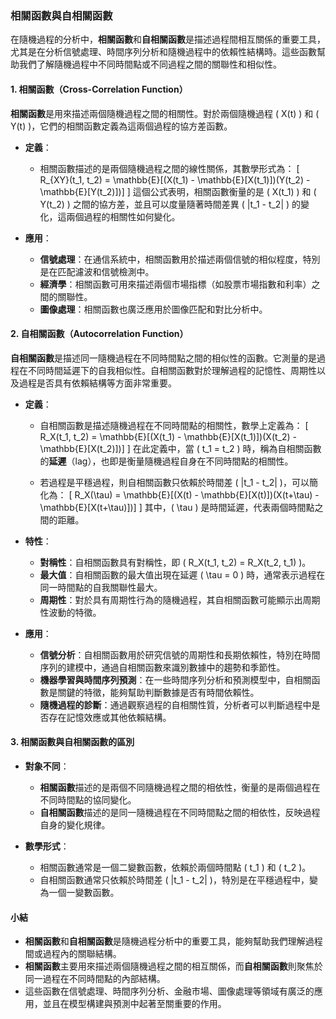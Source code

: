 ### 相關函數與自相關函數

在隨機過程的分析中，**相關函數**和**自相關函數**是描述過程間相互關係的重要工具，尤其是在分析信號處理、時間序列分析和隨機過程中的依賴性結構時。這些函數幫助我們了解隨機過程中不同時間點或不同過程之間的關聯性和相似性。

#### 1. 相關函數（Cross-Correlation Function）

**相關函數**是用來描述兩個隨機過程之間的相關性。對於兩個隨機過程 \( X(t) \) 和 \( Y(t) \)，它們的相關函數定義為這兩個過程的協方差函數。

- **定義**：
  - 相關函數描述的是兩個隨機過程之間的線性關係，其數學形式為：
    \[
    R_{XY}(t_1, t_2) = \mathbb{E}[(X(t_1) - \mathbb{E}[X(t_1)])(Y(t_2) - \mathbb{E}[Y(t_2)])]
    \]
    這個公式表明，相關函數衡量的是 \( X(t_1) \) 和 \( Y(t_2) \) 之間的協方差，並且可以度量隨著時間差異 \( |t_1 - t_2| \) 的變化，這兩個過程的相關性如何變化。

- **應用**：
  - **信號處理**：在通信系統中，相關函數用於描述兩個信號的相似程度，特別是在匹配濾波和信號檢測中。
  - **經濟學**：相關函數可用來描述兩個市場指標（如股票市場指數和利率）之間的關聯性。
  - **圖像處理**：相關函數也廣泛應用於圖像匹配和對比分析中。

#### 2. 自相關函數（Autocorrelation Function）

**自相關函數**是描述同一隨機過程在不同時間點之間的相似性的函數。它測量的是過程在不同時間延遲下的自我相似性。自相關函數對於理解過程的記憶性、周期性以及過程是否具有依賴結構等方面非常重要。

- **定義**：
  - 自相關函數是描述隨機過程在不同時間點的相關性，數學上定義為：
    \[
    R_X(t_1, t_2) = \mathbb{E}[(X(t_1) - \mathbb{E}[X(t_1)])(X(t_2) - \mathbb{E}[X(t_2)])]
    \]
    在此定義中，當 \( t_1 = t_2 \) 時，稱為自相關函數的**延遲**（lag），也即是衡量隨機過程自身在不同時間點的相關性。

  - 若過程是平穩過程，則自相關函數只依賴於時間差 \( |t_1 - t_2| \)，可以簡化為：
    \[
    R_X(\tau) = \mathbb{E}[(X(t) - \mathbb{E}[X(t)])(X(t+\tau) - \mathbb{E}[X(t+\tau)])]
    \]
    其中，\( \tau \) 是時間延遲，代表兩個時間點之間的距離。

- **特性**：
  - **對稱性**：自相關函數具有對稱性，即 \( R_X(t_1, t_2) = R_X(t_2, t_1) \)。
  - **最大值**：自相關函數的最大值出現在延遲 \( \tau = 0 \) 時，通常表示過程在同一時間點的自我關聯性最大。
  - **周期性**：對於具有周期性行為的隨機過程，其自相關函數可能顯示出周期性波動的特徵。

- **應用**：
  - **信號分析**：自相關函數用於研究信號的周期性和長期依賴性，特別在時間序列的建模中，通過自相關函數來識別數據中的趨勢和季節性。
  - **機器學習與時間序列預測**：在一些時間序列分析和預測模型中，自相關函數是關鍵的特徵，能夠幫助判斷數據是否有時間依賴性。
  - **隨機過程的診斷**：通過觀察過程的自相關性質，分析者可以判斷過程中是否存在記憶效應或其他依賴結構。

#### 3. 相關函數與自相關函數的區別

- **對象不同**：
  - **相關函數**描述的是兩個不同隨機過程之間的相依性，衡量的是兩個過程在不同時間點的協同變化。
  - **自相關函數**描述的是同一隨機過程在不同時間點之間的相依性，反映過程自身的變化規律。

- **數學形式**：
  - 相關函數通常是一個二變數函數，依賴於兩個時間點 \( t_1 \) 和 \( t_2 \)。
  - 自相關函數通常只依賴於時間差 \( |t_1 - t_2| \)，特別是在平穩過程中，變為一個一變數函數。

#### 小結

- **相關函數**和**自相關函數**是隨機過程分析中的重要工具，能夠幫助我們理解過程間或過程內的關聯結構。
- **相關函數**主要用來描述兩個隨機過程之間的相互關係，而**自相關函數**則聚焦於同一過程在不同時間點的內部結構。
- 這些函數在信號處理、時間序列分析、金融市場、圖像處理等領域有廣泛的應用，並且在模型構建與預測中起著至關重要的作用。